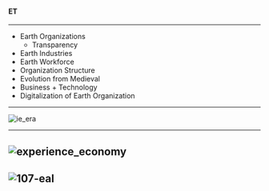 
#### ET

-----------------------

- Earth Organizations
  - Transparency
- Earth Industries
- Earth Workforce 
- Organization Structure
- Evolution from Medieval
- Business + Technology
- Digitalization of Earth Organization

----------------------
![ie_era](https://github.com/gopala-kr/Quantum-Dots/blob/master/23-Future-of-ET/etres/ie_era.PNG)

------------------------
![experience_economy](https://github.com/gopala-kr/Quantum-Dots/blob/master/23-Future-of-ET/etres/experience_economy.PNG)
-----------------------------
![107-eal](https://github.com/gopala-kr/Quantum-Dots/blob/master/23-Future-of-ET/etres/107-eal.PNG)
-------------------------
